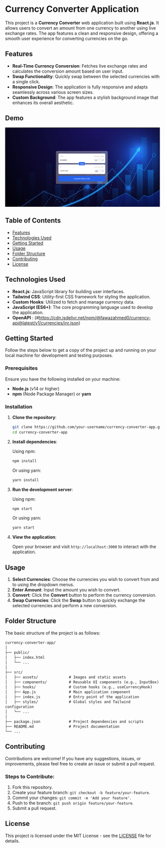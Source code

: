 
# Currency Converter Application

This project is a **Currency Converter** web application built using **React.js**. It allows users to convert an amount from one currency to another using live exchange rates. The app features a clean and responsive design, offering a smooth user experience for converting currencies on the go.

## Features

- **Real-Time Currency Conversion**: Fetches live exchange rates and calculates the conversion amount based on user input.
- **Swap Functionality**: Quickly swap between the selected currencies with a single click.
- **Responsive Design**: The application is fully responsive and adapts seamlessly across various screen sizes.
- **Custom Background**: The app features a stylish background image that enhances its overall aesthetic.

## Demo

![App Preview](src/assets/image.png)

## Table of Contents

- [Features](#features)
- [Technologies Used](#technologies-used)
- [Getting Started](#getting-started)
- [Usage](#usage)
- [Folder Structure](#folder-structure)
- [Contributing](#contributing)
- [License](#license)

## Technologies Used

- **React.js**: JavaScript library for building user interfaces.
- **Tailwind CSS**: Utility-first CSS framework for styling the application.
- **Custom Hooks**: Utilized to fetch and manage currency data.
- **JavaScript (ES6+)**: The core programming language used to develop the application.
- **OpenAPI** : (#https://cdn.jsdelivr.net/npm/@fawazahmed0/currency-api@latest/v1/currencies/inr.json)

## Getting Started

Follow the steps below to get a copy of the project up and running on your local machine for development and testing purposes.

### Prerequisites

Ensure you have the following installed on your machine:
- **Node.js** (v14 or higher)
- **npm** (Node Package Manager) or **yarn**

### Installation

1. **Clone the repository**:

   ```bash
   git clone https://github.com/your-username/currency-converter-app.git
   cd currency-converter-app
   ```

2. **Install dependencies**:

   Using npm:

   ```bash
   npm install
   ```

   Or using yarn:

   ```bash
   yarn install
   ```

3. **Run the development server**:

   Using npm:

   ```bash
   npm start
   ```

   Or using yarn:

   ```bash
   yarn start
   ```

4. **View the application**:

   Open your browser and visit `http://localhost:3000` to interact with the application.

## Usage

1. **Select Currencies**: Choose the currencies you wish to convert from and to using the dropdown menus.
2. **Enter Amount**: Input the amount you wish to convert.
3. **Convert**: Click the **Convert** button to perform the currency conversion.
4. **Swap Currencies**: Click the **Swap** button to quickly exchange the selected currencies and perform a new conversion.

## Folder Structure

The basic structure of the project is as follows:

```
currency-converter-app/
│
├── public/
│   ├── index.html
│   └── ...
│
├── src/
│   ├── assets/              # Images and static assets
│   ├── components/          # Reusable UI components (e.g., InputBox)
│   ├── hooks/               # Custom hooks (e.g., useCurrencyHook)
│   ├── App.js               # Main application component
│   ├── index.js             # Entry point of the application
│   ├── styles/              # Global styles and Tailwind configuration
│   └── ...
│
├── package.json             # Project dependencies and scripts
├── README.md                # Project documentation
└── ...
```

## Contributing

Contributions are welcome! If you have any suggestions, issues, or improvements, please feel free to create an issue or submit a pull request.

### Steps to Contribute:

1. Fork this repository.
2. Create your feature branch: `git checkout -b feature/your-feature`.
3. Commit your changes: `git commit -m 'Add your feature'`.
4. Push to the branch: `git push origin feature/your-feature`.
5. Submit a pull request.

## License

This project is licensed under the MIT License - see the [LICENSE](LICENSE) file for details.
 
